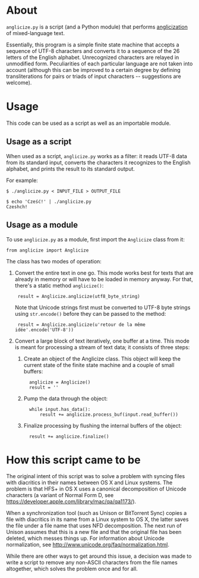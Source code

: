 About
=====

``anglicize.py`` is a script (and a Python module) that performs
[anglicization](https://en.wikipedia.org/wiki/Anglicisation "Anglicisation")
of mixed-language text.

Essentially, this program is a simple finite state machine that accepts a
sequence of UTF-8 characters and converts it to a sequence of the 26 letters
of the English alphabet. Unrecognized characters are relayed in unmodified
form.  Peculiarities of each particular language are not taken into account
(although this can be improved to a certain degree by defining
transliterations for pairs or triads of input characters -- suggestions
are welcome).

Usage
=====

This code can be used as a script as well as an importable module.

Usage as a script
-----------------

When used as a script, ``anglicize.py`` works as a filter: it reads UTF-8
data from its standard input, converts the characters it recognizes to the
English alphabet, and prints the result to its standard output.

For example:

    $ ./anglicize.py < INPUT_FILE > OUTPUT_FILE

    $ echo 'Cześć!' | ./anglicize.py
    Czeshch!

Usage as a module
-----------------

To use ``anglicize.py`` as a module, first import the ``Anglicize``
class from it:

    from anglicize import Anglicize

The class has two modes of operation:

1. Convert the entire text in one go. This mode works best for texts that
   are already in memory or will have to be loaded in memory anyway. For
   that, there's a static method ``anglicize()``:

        result = Anglicize.anglicize(utf8_byte_string)

   Note that Unicode strings first must be converted to UTF-8 byte strings
   using ``str.encode()`` before they can be passed to the method:

        result = Anglicize.anglicize(u'retour de la même idée'.encode('UTF-8'))

2. Convert a large block of text iteratively, one buffer at a time. This
   mode is meant for processing a stream of text data; it consists of
   three steps:

   1. Create an object of the Anglicize class. This object will keep the
      current state of the finite state machine and a couple of small
      buffers:

            anglicize = Anglicize()
            result = ''

   2. Pump the data through the object:

            while input.has_data():
                result += anglicize.process_buf(input.read_buffer())

   3. Finalize processing by flushing the internal buffers of the object:

            result += anglicize.finalize()

How this script came to be
==========================

The original intent of this script was to solve a problem with syncing
files with diacritics in their names between OS X and Linux systems.
The problem is that HFS+ in OS X uses a canonical decomposition
of Unicode characters (a variant of Normal Form D, see
https://developer.apple.com/library/mac/qa/qa1173/).

When a synchronization tool (such as Unison or BitTorrent Sync) copies
a file with diacritics in its name from a Linux system to OS X, the latter
saves the file under a file name that uses NFD decomposition. The next
run of Unison assumes that this is a new file and that the original
file has been deleted, which messes things up. For information about
Unicode normalization, see http://www.unicode.org/faq/normalization.html.

While there are other ways to get around this issue, a decision was made
to write a script to remove any non-ASCII characters from the file names
altogether, which solves the problem once and for all.
